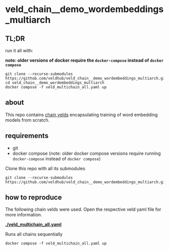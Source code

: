 # veld_chain__demo_wordembeddings_multiarch

## TL;DR

run it all with:

**note: older versions of docker require the `docker-compose` instead of `docker compose`**

```
git clone --recurse-submodules https://github.com/veldhub/veld_chain__demo_wordembeddings_multiarch.git
cd veld_chain__demo_wordembeddings_multiarch
docker compose -f veld_multichain_all.yaml up
```

## about

This repo contains [chain velds](https://zenodo.org/records/13322913) encapsulating training of 
word embedding models from scratch.

## requirements

- git
- docker compose (note: older docker compose versions require running `docker-compose` instead of 
  `docker compose`)

Clone this repo with all its submodules
```
git clone --recurse-submodules https://github.com/veldhub/veld_chain__demo_wordembeddings_multiarch.git
```

## how to reproduce

The following chain velds were used. Open the respective veld yaml file for more information.

**[./veld_multichain_all.yaml](./veld_multichain_all.yaml)** 

Runs all chains sequentially

```
docker compose -f veld_multichain_all.yaml up
```

